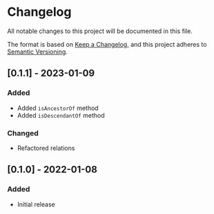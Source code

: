 # Changelog

All notable changes to this project will be documented in this file.

The format is based on [Keep a Changelog](https://keepachangelog.com/en/1.0.0/),
and this project adheres to [Semantic Versioning](https://semver.org/spec/v2.0.0.html).

## [0.1.1] - 2023-01-09

### Added

- Added `isAncestorOf` method
- Added `isDescendantOf` method

### Changed

- Refactored relations

## [0.1.0] - 2022-01-08

### Added

- Initial release
